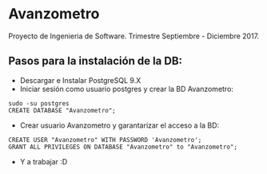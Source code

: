 # Avanzometro
Proyecto de Ingenieria de Software. Trimestre Septiembre - Diciembre 2017.
## Pasos para la instalación de la DB:
- Descargar e Instalar PostgreSQL 9.X
- Iniciar sesión como usuario postgres y crear la BD Avanzometro:
```
sudo -su postgres
CREATE DATABASE "Avanzometro";
```
- Crear usuario Avanzometro y garantarizar el acceso a la BD:
```
CREATE USER "Avanzometro" WITH PASSWORD 'Avanzometro';
GRANT ALL PRIVILEGES ON DATABASE "Avanzometro" to "Avanzometro";
```
- Y a trabajar :D
